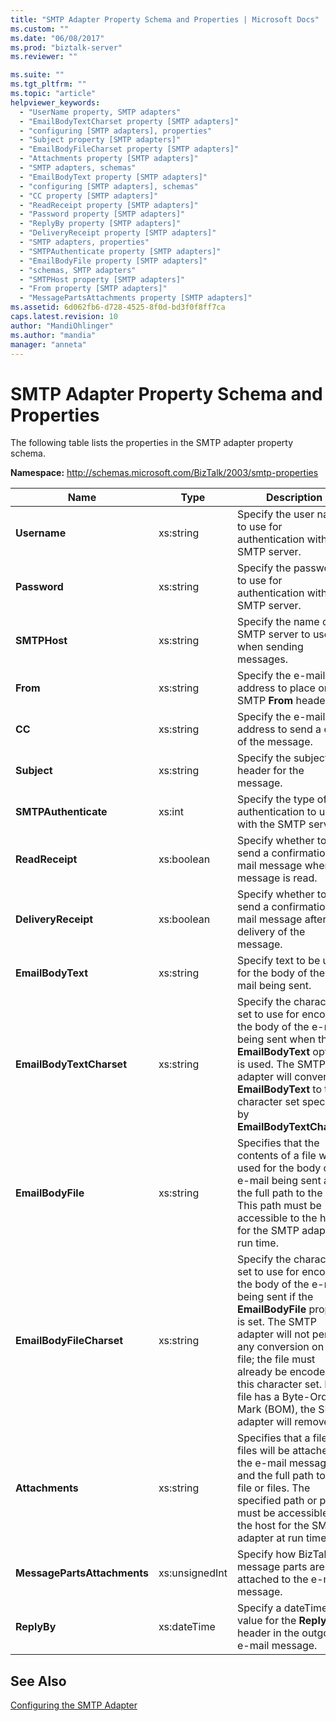 ```yaml
---
title: "SMTP Adapter Property Schema and Properties | Microsoft Docs"
ms.custom: ""
ms.date: "06/08/2017"
ms.prod: "biztalk-server"
ms.reviewer: ""

ms.suite: ""
ms.tgt_pltfrm: ""
ms.topic: "article"
helpviewer_keywords: 
  - "UserName property, SMTP adapters"
  - "EmailBodyTextCharset property [SMTP adapters]"
  - "configuring [SMTP adapters], properties"
  - "Subject property [SMTP adapters]"
  - "EmailBodyFileCharset property [SMTP adapters]"
  - "Attachments property [SMTP adapters]"
  - "SMTP adapters, schemas"
  - "EmailBodyText property [SMTP adapters]"
  - "configuring [SMTP adapters], schemas"
  - "CC property [SMTP adapters]"
  - "ReadReceipt property [SMTP adapters]"
  - "Password property [SMTP adapters]"
  - "ReplyBy property [SMTP adapters]"
  - "DeliveryReceipt property [SMTP adapters]"
  - "SMTP adapters, properties"
  - "SMTPAuthenticate property [SMTP adapters]"
  - "EmailBodyFile property [SMTP adapters]"
  - "schemas, SMTP adapters"
  - "SMTPHost property [SMTP adapters]"
  - "From property [SMTP adapters]"
  - "MessagePartsAttachments property [SMTP adapters]"
ms.assetid: 6d062fb6-d728-4525-8f0d-bd3f0f8ff7ca
caps.latest.revision: 10
author: "MandiOhlinger"
ms.author: "mandia"
manager: "anneta"
---
```

# SMTP Adapter Property Schema and Properties
The following table lists the properties in the SMTP adapter property schema.  
  
 **Namespace:** http://schemas.microsoft.com/BizTalk/2003/smtp-properties  
  
|Name|Type|Description|  
|----------|----------|-----------------|  
|**Username**|xs:string|Specify the user name to use for authentication with the SMTP server.|  
|**Password**|xs:string|Specify the password to use for authentication with the SMTP server.|  
|**SMTPHost**|xs:string|Specify the name of the SMTP server to use when sending messages.|  
|**From**|xs:string|Specify the e-mail address to place on the SMTP **From** header.|  
|**CC**|xs:string|Specify the e-mail address to send a copy of the message.|  
|**Subject**|xs:string|Specify the subject header for the message.|  
|**SMTPAuthenticate**|xs:int|Specify the type of authentication to use with the SMTP server.|  
|**ReadReceipt**|xs:boolean|Specify whether to send a confirmation e-mail message when the message is read.|  
|**DeliveryReceipt**|xs:boolean|Specify whether to send a confirmation e-mail message after delivery of the message.|  
|**EmailBodyText**|xs:string|Specify text to be used for the body of the e-mail being sent.|  
|**EmailBodyTextCharset**|xs:string|Specify the character set to use for encoding the body of the e-mail being sent when the **EmailBodyText** option is used. The SMTP adapter will convert the **EmailBodyText** to the character set specified by **EmailBodyTextCharset**.|  
|**EmailBodyFile**|xs:string|Specifies that the contents of a file will be used for the body of the e-mail being sent and the full path to the file. This path must be accessible to the host for the SMTP adapter at run time.|  
|**EmailBodyFileCharset**|xs:string|Specify the character set to use for encoding the body of the e-mail being sent if the **EmailBodyFile** property is set. The SMTP adapter will not perform any conversion on the file; the file must already be encoded in this character set. If the file has a Byte-Order-Mark (BOM), the SMTP adapter will remove it.|  
|**Attachments**|xs:string|Specifies that a file or files will be attached to the e-mail message and the full path to the file or files. The specified path or paths must be accessible to the host for the SMTP adapter at run time.|  
|**MessagePartsAttachments**|xs:unsignedInt|Specify how BizTalk message parts are attached to the e-mail message.|  
|**ReplyBy**|xs:dateTime|Specify a dateTime value for the **Reply-To** header in the outgoing e-mail message.|  
  
## See Also  
 [Configuring the SMTP Adapter](../core/configuring-the-smtp-adapter.md)